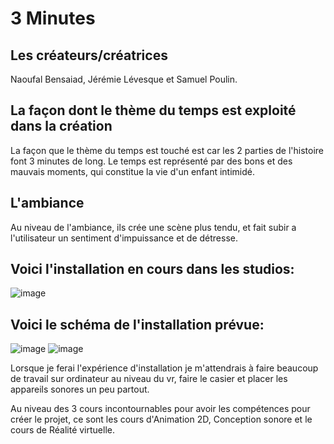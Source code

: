 # 3 Minutes

## Les créateurs/créatrices 
Naoufal Bensaiad,
Jérémie Lévesque et 
Samuel Poulin.

## La façon dont le thème du temps est exploité dans la création
La façon que le thème du temps est touché est car les 2 parties de l'histoire font 3 minutes de long.
Le temps est représenté par des bons et des mauvais moments, qui constitue la vie d'un enfant intimidé.

## L'ambiance
Au niveau de l'ambiance, ils crée une scène plus tendu, et fait subir a l'utilisateur un sentiment d'impuissance et de détresse.


## Voici l'installation en cours dans les studios:


![image](https://user-images.githubusercontent.com/89648302/157369194-8f9eddf3-3a10-4e7f-813c-095cd5806c41.png)


## Voici le schéma de l'installation prévue:


![image](https://user-images.githubusercontent.com/89648302/157369344-b3c00f15-855c-4e6f-ba96-a51d8ef92f73.png)
![image](https://user-images.githubusercontent.com/89648302/157369385-eaac0ec1-618e-400d-8b19-781f09c2f741.png)




Lorsque je ferai l'expérience d'installation je m'attendrais à faire beaucoup de travail sur ordinateur au niveau du vr, faire le casier et placer les appareils sonores un peu partout.


Au niveau des 3 cours incontournables pour avoir les compétences pour créer le projet, ce sont les cours d'Animation 2D, Conception sonore et le cours de Réalité virtuelle.
